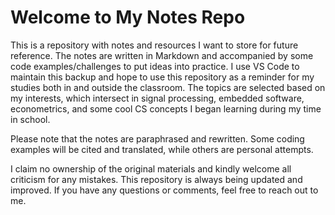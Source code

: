 # Welcome to My Notes Repo

This is a repository with notes and resources I want to store for future reference. The notes are written in Markdown and accompanied by some code examples/challenges to put ideas into practice. I use VS Code to maintain this backup and hope to use this repository as a reminder for my studies both in and outside the classroom. The topics are selected based on my interests, which intersect in signal processing, embedded software, econometrics, and some cool CS concepts I began learning during my time in school.

Please note that the notes are paraphrased and rewritten. Some coding examples will be cited and translated, while others are personal attempts. 

I claim no ownership of the original materials and kindly welcome all criticism for any mistakes. This repository is always being updated and improved. If you have any questions or comments, feel free to reach out to me.
